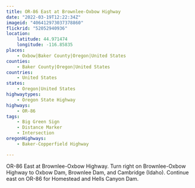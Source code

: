 ```yaml
---
title: OR-86 East at Brownlee-Oxbow Highway
date: "2022-03-19T12:22:34Z"
imageid: "406412973037378860"
flickrid: "52052940936"
location:
    latitude: 44.971474
    longitude: -116.85835
places:
    - Oxbow|Baker County|Oregon|United States
counties:
    - Baker County|Oregon|United States
countries:
    - United States
states:
    - Oregon|United States
highwaytypes:
    - Oregon State Highway
highways:
    - OR-86
tags:
    - Big Green Sign
    - Distance Marker
    - Intersection
oregonHighways:
    - Baker-Copperfield Highway

---
```

OR-86 East at Brownlee-Oxbow Highway. Turn right on Brownlee-Oxbow Highway to Oxbow Dam, Brownlee Dam, and Cambridge (Idaho).  Continue east on OR-86 for Homestead and Hells Canyon Dam.